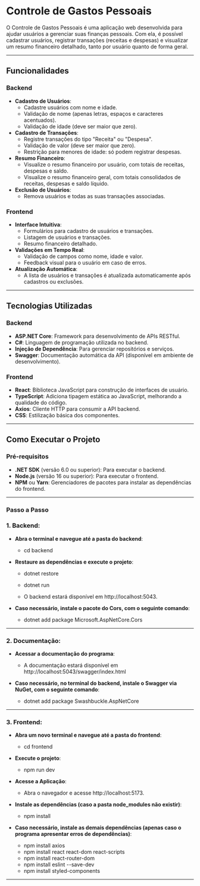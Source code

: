 # Controle de Gastos Pessoais

O Controle de Gastos Pessoais é uma aplicação web desenvolvida para ajudar usuários a gerenciar suas finanças pessoais. 
Com ela, é possível cadastrar usuários, registrar transações (receitas e despesas) e visualizar um resumo financeiro detalhado, 
tanto por usuário quanto de forma geral.

---

## Funcionalidades

### Backend
- **Cadastro de Usuários**:
  - Cadastre usuários com nome e idade.
  - Validação de nome (apenas letras, espaços e caracteres acentuados).
  - Validação de idade (deve ser maior que zero).
- **Cadastro de Transações**:
  - Registre transações do tipo "Receita" ou "Despesa".
  - Validação de valor (deve ser maior que zero).
  - Restrição para menores de idade: só podem registrar despesas.
- **Resumo Financeiro**:
  - Visualize o resumo financeiro por usuário, com totais de receitas, despesas e saldo.
  - Visualize o resumo financeiro geral, com totais consolidados de receitas, despesas e saldo líquido.
- **Exclusão de Usuários**:
  - Remova usuários e todas as suas transações associadas.

### Frontend
- **Interface Intuitiva**:
  - Formulários para cadastro de usuários e transações.
  - Listagem de usuários e transações.
  - Resumo financeiro detalhado.
- **Validações em Tempo Real**:
  - Validação de campos como nome, idade e valor.
  - Feedback visual para o usuário em caso de erros.
- **Atualização Automática**:
  - A lista de usuários e transações é atualizada automaticamente após cadastros ou exclusões.

---

## Tecnologias Utilizadas

### Backend
- **ASP.NET Core**: Framework para desenvolvimento de APIs RESTful.
- **C#**: Linguagem de programação utilizada no backend.
- **Injeção de Dependência**: Para gerenciar repositórios e serviços.
- **Swagger**: Documentação automática da API (disponível em ambiente de desenvolvimento).

### Frontend
- **React**: Biblioteca JavaScript para construção de interfaces de usuário.
- **TypeScript**: Adiciona tipagem estática ao JavaScript, melhorando a qualidade do código.
- **Axios**: Cliente HTTP para consumir a API backend.
- **CSS**: Estilização básica dos componentes.

---

## Como Executar o Projeto

### Pré-requisitos
- **.NET SDK** (versão 6.0 ou superior): Para executar o backend.
- **Node.js** (versão 16 ou superior): Para executar o frontend.
- **NPM** ou **Yarn**: Gerenciadores de pacotes para instalar as dependências do frontend.

---

### Passo a Passo

### 1. Backend:

- **Abra o terminal e navegue até a pasta do backend**:
  - cd backend

- **Restaure as dependências e execute o projeto**:
  - dotnet restore
  - dotnet run

  - O backend estará disponível em http://localhost:5043.


- **Caso necessário, instale o pacote do Cors, com o seguinte comando**:
  - dotnet add package Microsoft.AspNetCore.Cors

---

### 2. Documentação:

- **Acessar a documentação do programa**:
  - A documentação estará disponível em http://localhost:5043/swagger/index.html


- **Caso necessário, no terminal do backend, instale o Swagger via NuGet, com o seguinte comando**:
  - dotnet add package Swashbuckle.AspNetCore

---

### 3. Frontend:

- **Abra um novo terminal e navegue até a pasta do frontend**:
  - cd frontend

- **Execute o projeto**:
  - npm run dev

- **Acesse a Aplicação**:
  - Abra o navegador e acesse http://localhost:5173.


- **Instale as dependências (caso a pasta node_modules não existir)**:
  - npm install

- **Caso necessário, instale as demais dependências (apenas caso o programa apresentar erros de dependências)**:
  - npm install axios
  - npm install react react-dom react-scripts
  - npm install react-router-dom
  - npm install eslint --save-dev
  - npm install styled-components

---
